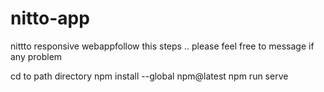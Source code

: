 # nitto-app
nittto responsive  webappfollow this steps .. please feel free to message if any problem


cd to path directory
npm install --global npm@latest
npm run serve 
